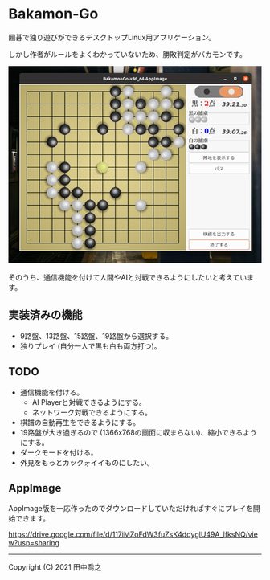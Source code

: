 Bakamon-Go
====================================================================================================
囲碁で独り遊びができるデスクトップLinux用アプリケーション。

しかし作者がルールをよくわかっていないため、勝敗判定がバカモンです。

![スクリーンショット](docs/screenshot-1.png)

そのうち、通信機能を付けて人間やAIと対戦できるようにしたいと考えています。

実装済みの機能
----------------------------------------------------------------------------------------------------
+ 9路盤、13路盤、15路盤、19路盤から選択する。
+ 独りプレイ (自分一人で黒も白も両方打つ)。

TODO
----------------------------------------------------------------------------------------------------
+ 通信機能を付ける。
  + AI Playerと対戦できるようにする。
  + ネットワーク対戦できるようにする。
+ 棋譜の自動再生をできるようにする。
+ 19路盤が大き過ぎるので (1366x768の画面に収まらない)、縮小できるようにする。
+ ダークモードを付ける。
+ 外見をもっとカックォイイものにしたい。

AppImage
----------------------------------------------------------------------------------------------------
AppImage版を一応作ったのでダウンロードしていただければすぐにプレイを開始できます。

<https://drive.google.com/file/d/117iMZoFdW3fuZsK4ddyglU49A_lfksNQ/view?usp=sharing>

----------------------------------------------------------------------------------------------------

Copyright (C) 2021 田中喬之

